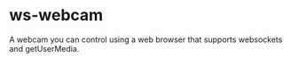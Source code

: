 ws-webcam
=========

A webcam you can control using a web browser that supports websockets and getUserMedia.
